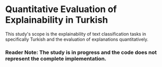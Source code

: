 # Quantitative Evaluation of Explainability in Turkish

This study's scope is the explainability of text classification tasks in specifically Turkish and the evaluation of explanations quantitatively.

### Reader Note: The study is in progress and the code does not represent the complete implementation.
